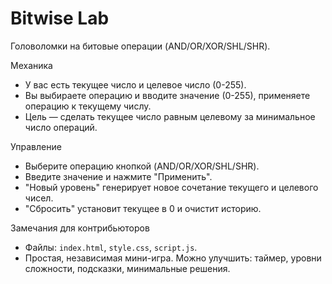 # Bitwise Lab

Головоломки на битовые операции (AND/OR/XOR/SHL/SHR).

Механика
- У вас есть текущее число и целевое число (0-255).
- Вы выбираете операцию и вводите значение (0-255), применяете операцию к текущему числу.
- Цель — сделать текущее число равным целевому за минимальное число операций.

Управление
- Выберите операцию кнопкой (AND/OR/XOR/SHL/SHR).
- Введите значение и нажмите "Применить".
- "Новый уровень" генерирует новое сочетание текущего и целевого чисел.
- "Сбросить" установит текущее в 0 и очистит историю.

Замечания для контрибьюторов
- Файлы: `index.html`, `style.css`, `script.js`.
- Простая, независимая мини-игра. Можно улучшить: таймер, уровни сложности, подсказки, минимальные решения.
